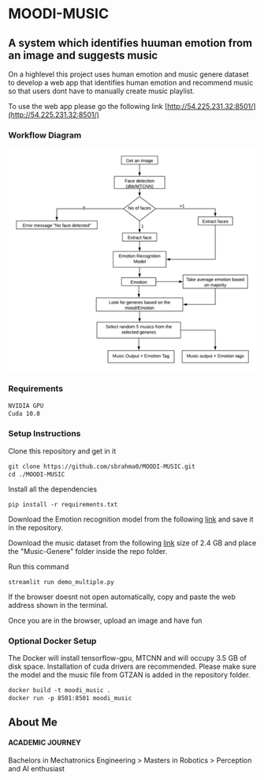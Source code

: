 # MOODI-MUSIC
## A system which identifies huuman emotion from an image and suggests music

On a highlevel this project uses human emotion and music genere dataset to develop a web app that identifies human emotion and recommend music so that users dont have to manually create music playlist.

To use the web app please go the following link [http://54.225.231.32:8501/](http://54.225.231.32:8501/)

### Workflow Diagram
![image](results/work_flow.png)

### Requirements
```
NVIDIA GPU
Cuda 10.0
```
### Setup Instructions
Clone this repository and get in it
```
git clone https://github.com/sbrahma0/MOODI-MUSIC.git
cd ./MOODI-MUSIC
```
Install all the dependencies
```
pip install -r requirements.txt 
```
Download the Emotion recognition model from the following [link](https://drive.google.com/file/d/19su4fmTbqQkLQxQiV1vhOO1zTMQgClc1/view?usp=sharing) and save it in the repository.

Download the music dataset from the following [link](https://www.kaggle.com/andradaolteanu/gtzan-dataset-music-genre-classification) size of 2.4 GB and place the "Music-Genere" folder inside the repo folder.

Run this command
```
streamlit run demo_multiple.py
```
If the browser doesnt not open automatically, copy and paste the web address shown in the terminal.

Once you are in the browser, upload an image and have fun 

### Optional Docker Setup
The Docker will install tensorflow-gpu, MTCNN and will occupy 3.5 GB of disk space. Installation of cuda drivers are recommended.
Please make sure the model and the music file from GTZAN is added in the repository folder.
```
docker build -t moodi_music .
docker run -p 8501:8501 moodi_music
```

## About Me
#### ACADEMIC JOURNEY
Bachelors in Mechatronics Engineering  >  Masters in Robotics  >  Perception and AI enthusiast
